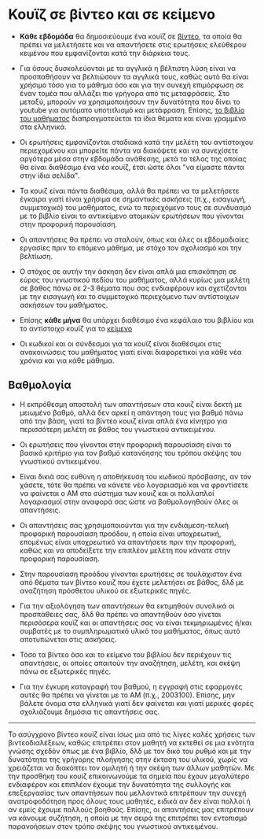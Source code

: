 # Κουϊζ σε βίντεο και σε κείμενο

* **Κάθε εβδομάδα** θα δημοσιεύουμε ένα κουϊζ σε [βίντεο](https://edpuzzle.com), τα οποία θα πρέπει να μελετήσετε και να απαντήσετε στις ερωτήσεις ελεύθερου κειμένου που εμφανίζονται κατά την διάρκεια τους. 

* Για όσους δυσκολεύονται με τα αγγλικά η βέλτιστη λύση είναι να προσπαθήσουν να βελτιώσουν τα αγγλικά τους, καθώς αυτό θα είναι χρήσιμο τόσο για το μάθημα όσο και για την συνεχή επιμόρφωση σε έναν τομέα που αλλάζει πιο γρήγορα από τις μεταφράσεις. Στο μεταξύ, μπορούν να χρησιμοποιήσουν την δυνατότητα που δίνει το youtube για αυτόματο υποτιτλισμό και μετάφραση. Επίσης, [το βιβλίο του μαθήματος](https://pibook.epidro.me) διαπραγματεύεται τα ίδια θέματα και είναι γραμμένο στα ελληνικά.

* Οι ερωτήσεις εμφανίζονται σταδιακά κατά την μελέτη του αντίστοιχου περιεχομένου και μπορείτε πάντα να διακόψετε και να συνεχίσετε αργότερα μέσα στην εβδομάδα ανάθεσης, μετά το τέλος της οποίας θα είναι διαθέσιμο ένα νέο κουϊζ, έτσι ώστε όλοι "να είμαστε πάντα στην ίδια σελίδα". 

* Τα κουιζ είναι πάντα διαθέσιμα, αλλά θα πρέπει να τα μελετήσετε έγκαιρα γιατί είναι χρήσιμα σε σημαντικές ασκήσεις (π.χ., εισαγωγή, συμμετοχικό) του μαθήματος, ενώ το περιεχόμενο τους σε συνδυασμό με το βιβλίο είναι το αντικείμενο ατομικών ερωτήσεων που γίνονται στην προφορική παρουσίαση.

* Οι απαντήσεις θα πρέπει να σταλούν, όπως και όλες οι εβδομαδιαίες εργασίες πριν το επόμενο μάθημα, με στόχο τον σχολιασμό και την βελτίωση.

* Ο στόχος σε αυτήν την άσκηση δεν είναι απλά μια επισκόπηση σε εύρος του γνωστικού πεδίου του μαθήματος, αλλά κυρίως μια μελέτη σε βάθος πάνω σε 2-3 θέματα που σας ενδιαφέρουν και σχετίζονται με την εισαγωγή και το συμμετοχικό περιεχόμενο των αντίστοιχων ασκήσεων του μαθήματος.

* Επίσης **κάθε μήνα** θα υπάρχει διαθέσιμο ένα κεφάλαιο του βιβλίου και το αντίστοιχο κουϊζ για το [κείμενο](https://read.activelylearn.com)

* Οι κωδικοί και οι σύνδεσμοι για τα κουϊζ είναι διαθέσιμοι στις ανακοινώσεις του μαθήματος γιατί είναι διαφορετικοί για κάθε νέα χρόνια και για κάθε μάθημα.

## Βαθμολογία

* Η εκπρόθεσμη αποστολή των απαντήσεων στα κουιζ είναι δεκτή με μειωμένο βαθμό, αλλά δεν αρκεί η απάντηση τους για βαθμό πάνω από την βάση, γιατί τα βίντεο κουιζ είναι απλά ένα κίνητρο για περισσότερη μελέτη σε βάθος του γνωστικού αντικειμένου.

* Οι ερωτήσεις που γίνονται στην προφορική παρουσίαση είναι το βασικό κριτήριο για τον βαθμό κατανόησης του τρόπου σκέψης του γνωστικού αντικειμένου.

* Είναι δικιά σας ευθύνη η αποθήκευση του κωδικού πρόσβασης, αν τον χάσετε, τότε θα πρέπει να κάνετε νέο λογαριασμό και να φροντίσετε να φαίνεται ο ΑΜ στο σύστημα των κουιζ και οι πολλαπλοί λογαριασμοί στην αναφορά σας ώστε να βαθμολογηθούν όλες οι απαντήσεις.

* Οι απαντήσεις σας χρησιμοποιούνται για την ενδιάμεση-τελική προφορική παρουσίαση προόδου, η οποία είναι υποχρεωτική, επομένως είναι υποχρεωτικό να απαντήσετε πριν την προφορική, καθώς και να αποδείξετε την επιπλέον μελέτη που κάνατε στην προφορική παρουσίαση.

* Στην παρουσίαση προόδου γίνονται ερωτήσεις σε τουλάχιστον ένα από θέματα των βίντεο κουιζ που έχετε μελετήσει σε βάθος, δλδ με αναζήτηση πρόσθετου υλικού σε εξωτερικές πηγές.

* Για την αξιολόγηση των απαντήσεων θα εκτιμηθούν συνολικά οι προσπάθειες σας, δλδ θα πρέπει να απαντηθούν όσο γίνεται περισόσερα κουϊζ και οι απαντήσεις σας να είναι τεκμηριωμένες ή/και συμβατές με το συμπληρωματικό υλικό του μαθήματος, όπως αυτό αποτυπώνεται στις ασκήσεις. 

* Τόσο τα βίντεο όσο και το κείμενο του βιβλίου δεν περιέχουν τις απαντήσεις, οι οποίες απαιτούν την αναζήτηση, μελέτη, και σκέψη πάνω σε εξωτερικές πηγές. 

* Για την έγκυρη καταγραφή του βαθμού, η εγγραφή στις εφαρμογές αυτές θα πρέπει να γίνεται με το ΑΜ (π.χ., 2003100). Επίσης, μην βάλετε όνομα στα ελληνικά γιατί δεν φαίνεται και γιατί μερικές φορές σχολιάζουμε δημόσια τις απαντήσεις σας.

---

Το ασύγχρονο βίντεο κουίζ είναι ίσως μια από τις λίγες καλές χρήσεις των βιντεοδιαλέξεων, καθώς επιτρέπει στον μαθητή να εκτεθεί σε μια ενότητα γνώσης σχεδόν όπως με ένα βιβλίο, δλδ με τον δικό του ρυθμό και με την δυνατότητα της γρήγορης πλοήγησης στην έκταση του υλικού, χωρίς να χρειάζεται να διακόπτει τον ομιλητή ή την σκέψη των άλλων μαθητών. Με την προσθήκη του κουίζ επικοινωνούμε τα σημεία που έχουν μεγαλύτερο ενδιαφέρον και επιπλέον έχουμε την δυνατότητα της συλλογής και επεξεργασίας των απαντήσεων που μελλοντικά επιτρέπουν την συνεχή ανατροφοδότηση προς όλους τους μαθητές, ειδικά αν δεν είναι πολλοί ή αν εμείς έχουμε πολλούς βοηθούς. Επίσης, οι απαντήσεις μας επιτρέπουν να κάνουμε συζήτηση, η οποία με την σειρά της επιτρέπει τον εντοπισμό παρανοήσεων στον τρόπο σκέψης του γνωστικού αντικειμένου.
